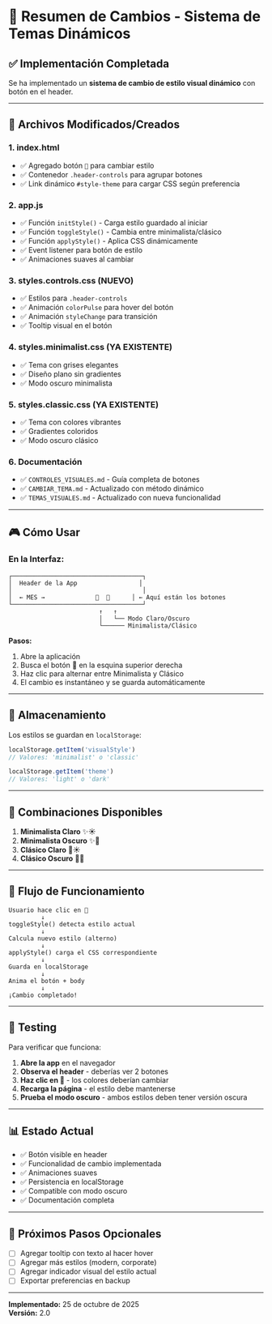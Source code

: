 # 🎨 Resumen de Cambios - Sistema de Temas Dinámicos

## ✅ Implementación Completada

Se ha implementado un **sistema de cambio de estilo visual dinámico** con botón en el header.

---

## 📁 Archivos Modificados/Creados

### 1. **index.html**
- ✅ Agregado botón `🎨` para cambiar estilo
- ✅ Contenedor `.header-controls` para agrupar botones
- ✅ Link dinámico `#style-theme` para cargar CSS según preferencia

### 2. **app.js**
- ✅ Función `initStyle()` - Carga estilo guardado al iniciar
- ✅ Función `toggleStyle()` - Cambia entre minimalista/clásico
- ✅ Función `applyStyle()` - Aplica CSS dinámicamente
- ✅ Event listener para botón de estilo
- ✅ Animaciones suaves al cambiar

### 3. **styles.controls.css** (NUEVO)
- ✅ Estilos para `.header-controls`
- ✅ Animación `colorPulse` para hover del botón
- ✅ Animación `styleChange` para transición
- ✅ Tooltip visual en el botón

### 4. **styles.minimalist.css** (YA EXISTENTE)
- ✅ Tema con grises elegantes
- ✅ Diseño plano sin gradientes
- ✅ Modo oscuro minimalista

### 5. **styles.classic.css** (YA EXISTENTE)
- ✅ Tema con colores vibrantes
- ✅ Gradientes coloridos
- ✅ Modo oscuro clásico

### 6. **Documentación**
- ✅ `CONTROLES_VISUALES.md` - Guía completa de botones
- ✅ `CAMBIAR_TEMA.md` - Actualizado con método dinámico
- ✅ `TEMAS_VISUALES.md` - Actualizado con nueva funcionalidad

---

## 🎮 Cómo Usar

### En la Interfaz:

```
┌────────────────────────────────────┐
│  Header de la App                 │
│                                    │
│  ← MES →              🎨  🌙      │ ← Aquí están los botones
└────────────────────────────────────┘
                         ↑   ↑
                         │   └── Modo Claro/Oscuro
                         └────── Minimalista/Clásico
```

**Pasos:**
1. Abre la aplicación
2. Busca el botón **🎨** en la esquina superior derecha
3. Haz clic para alternar entre Minimalista y Clásico
4. El cambio es instantáneo y se guarda automáticamente

---

## 💾 Almacenamiento

Los estilos se guardan en `localStorage`:

```javascript
localStorage.getItem('visualStyle')
// Valores: 'minimalist' o 'classic'

localStorage.getItem('theme')
// Valores: 'light' o 'dark'
```

---

## 🎨 Combinaciones Disponibles

1. **Minimalista Claro** ✨☀️
2. **Minimalista Oscuro** ✨🌙
3. **Clásico Claro** 🌈☀️
4. **Clásico Oscuro** 🌈🌙

---

## 🔄 Flujo de Funcionamiento

```
Usuario hace clic en 🎨
         ↓
toggleStyle() detecta estilo actual
         ↓
Calcula nuevo estilo (alterno)
         ↓
applyStyle() carga el CSS correspondiente
         ↓
Guarda en localStorage
         ↓
Anima el botón + body
         ↓
¡Cambio completado!
```

---

## 🧪 Testing

Para verificar que funciona:

1. **Abre la app** en el navegador
2. **Observa el header** - deberías ver 2 botones
3. **Haz clic en 🎨** - los colores deberían cambiar
4. **Recarga la página** - el estilo debe mantenerse
5. **Prueba el modo oscuro** - ambos estilos deben tener versión oscura

---

## 📊 Estado Actual

- ✅ Botón visible en header
- ✅ Funcionalidad de cambio implementada
- ✅ Animaciones suaves
- ✅ Persistencia en localStorage
- ✅ Compatible con modo oscuro
- ✅ Documentación completa

---

## 🎯 Próximos Pasos Opcionales

- [ ] Agregar tooltip con texto al hacer hover
- [ ] Agregar más estilos (modern, corporate)
- [ ] Agregar indicador visual del estilo actual
- [ ] Exportar preferencias en backup

---

**Implementado:** 25 de octubre de 2025  
**Versión:** 2.0

